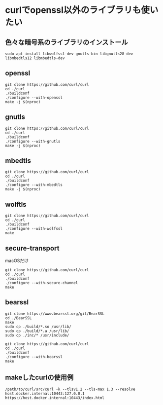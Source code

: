 # curlでopenssl以外のライブラリも使いたい

## 色々な暗号系のライブラリのインストール
```
sudo apt install libwolfssl-dev gnutls-bin libgnutls28-dev libmbedtls12 libmbedtls-dev
```

## openssl
```
git clone https://github.com/curl/curl 
cd ./curl
./buildconf
./configure --with-openssl
make -j $(nproc)
```

## gnutls
```
git clone https://github.com/curl/curl 
cd ./curl
./buildconf
./configure --with-gnutls
make -j $(nproc)
```

## mbedtls
```
git clone https://github.com/curl/curl 
cd ./curl
./buildconf
./configure --with-mbedtls
make -j $(nproc)
```

## wolftls
```
git clone https://github.com/curl/curl 
cd ./curl
./buildconf
./configure --with-wolfssl
make
```

## secure-transport
macOSだけ
```
git clone https://github.com/curl/curl 
cd ./curl
./buildconf
./configure --with-secure-channel
make
```

## bearssl
```
git clone https://www.bearssl.org/git/BearSSL
cd ./BearSSL
make
sudo cp ./build/*.so /usr/lib/
sudo cp ./build/*.a /usr/lib/
sudo cp ./inc/* /usr/include/

git clone https://github.com/curl/curl 
cd ./curl
./buildconf
./configure --with-bearssl
make
```

## makeしたcurlの使用例
```
/path/to/curl/src/curl -k --tlsv1.2 --tls-max 1.3 --resolve host.docker.internal:10443:127.0.0.1 https://host.docker.internal:10443/index.html
```
